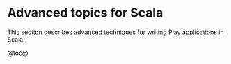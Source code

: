 <!--- Copyright (C) Lightbend Inc. <https://www.lightbend.com> -->
# Advanced topics for Scala

This section describes advanced techniques for writing Play applications in Scala.

@toc@
